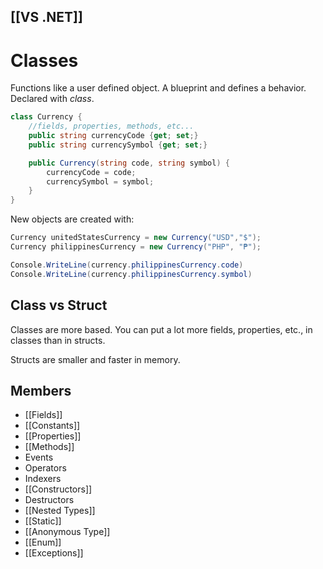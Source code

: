 [[VS .NET]]
---
# Classes
Functions like a user defined object. A blueprint and defines a behavior.
Declared with *class*.

```csharp
class Currency {
	//fields, properties, methods, etc...
	public string currencyCode {get; set;}
	public string currencySymbol {get; set;}

	public Currency(string code, string symbol) {
		currencyCode = code;
		currencySymbol = symbol;
	}
}
```

New objects are created with:
```csharp
Currency unitedStatesCurrency = new Currency("USD","$");
Currency philippinesCurrency = new Currency("PHP", "₱");

Console.WriteLine(currency.philippinesCurrency.code)
Console.WriteLine(currency.philippinesCurrency.symbol)
```


## Class vs Struct
Classes are more based. You can put a lot more fields, properties, etc., in classes than in structs.

Structs are smaller and faster in memory.


## Members
- [[Fields]]
- [[Constants]]
- [[Properties]]
- [[Methods]]
- Events
- Operators
- Indexers
- [[Constructors]]
- Destructors
- [[Nested Types]]
- [[Static]]
- [[Anonymous Type]]
- [[Enum]]
- [[Exceptions]]